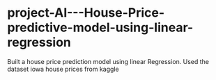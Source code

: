 # project-AI---House-Price-predictive-model-using-linear-regression
Built a house price prediction model using linear Regression. Used the dataset iowa house prices from kaggle
